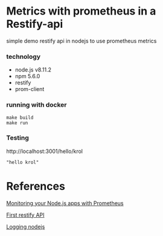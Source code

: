 # Metrics with prometheus in a Restify-api
simple demo restify api in nodejs to use prometheus metrics

### technology
- node.js v8.11.2
- npm 5.6.0
- restify
- prom-client


### running with docker
```
make build
make run
```
### Testing
http://localhost:3001/hello/krol
```
"hello krol"
```

# References
[Monitoring your Node.js apps with Prometheus](https://community.tibco.com/wiki/monitoring-your-nodejs-apps-prometheus)

[First restify API](https://medium.com/@kenichishibata/making-your-first-restify-based-api-project-1112f9fe2326)

[Logging nodejs](https://thisdavej.com/using-winston-a-versatile-logging-library-for-node-js/)

